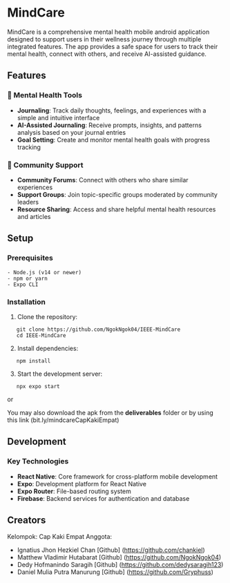 # MindCare

MindCare is a comprehensive mental health mobile android application designed to support users in their wellness journey through multiple integrated features. The app provides a safe space for users to track their mental health, connect with others, and receive AI-assisted guidance.

## Features

### 🧠 Mental Health Tools

- **Journaling**: Track daily thoughts, feelings, and experiences with a simple and intuitive interface
- **AI-Assisted Journaling**: Receive prompts, insights, and patterns analysis based on your journal entries
- **Goal Setting**: Create and monitor mental health goals with progress tracking

### 👥 Community Support

- **Community Forums**: Connect with others who share similar experiences
- **Support Groups**: Join topic-specific groups moderated by community leaders
- **Resource Sharing**: Access and share helpful mental health resources and articles

## Setup

### Prerequisites

```
- Node.js (v14 or newer)
- npm or yarn
- Expo CLI
```

### Installation

1. Clone the repository:

```
   git clone https://github.com/NgokNgok04/IEEE-MindCare
   cd IEEE-MindCare
```

2. Install dependencies:

```
   npm install
```

3. Start the development server:

```
   npx expo start
```

or

You may also download the apk from the **deliverables** folder or by using this link (bit.ly/mindcareCapKakiEmpat)

## Development

### Key Technologies

- **React Native**: Core framework for cross-platform mobile development
- **Expo**: Development platform for React Native
- **Expo Router**: File-based routing system
- **Firebase**: Backend services for authentication and database

## Creators

Kelompok: Cap Kaki Empat
Anggota:

- Ignatius Jhon Hezkiel Chan [Github] (https://github.com/chankiel)
- Matthew Vladimir Hutabarat [Github] (https://github.com/NgokNgok04)
- Dedy Hofmanindo Saragih [Github] (https://github.com/dedysaragih123)
- Daniel Mulia Putra Manurung [Github] (https://github.com/Gryphuss)
